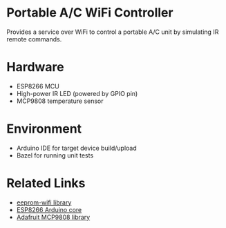 # Portable A/C WiFi Controller
Provides a service over WiFi to control a portable A/C unit by simulating IR remote commands.

# Hardware
* ESP8266 MCU
* High-power IR LED (powered by GPIO pin)
* MCP9808 temperature sensor

# Environment
* Arduino IDE for target device build/upload
* Bazel for running unit tests

# Related Links
* [eeprom-wifi library](https://github.com/cadouthat/eeprom-wifi)
* [ESP8266 Arduino core](https://github.com/esp8266/Arduino)
* [Adafruit MCP9808 library](https://github.com/adafruit/Adafruit_MCP9808_Library)
